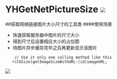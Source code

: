 # YHGetNetPictureSize ![](http://pfile.cn/px0r3c)
##获取网络链接图片大小尺寸的工具类
####使用场景
* 快速获取服务器中图片的尺寸大小
* 得到尺寸后设置相应大小的占位图
* 待图片异步缓存完毕之后再更新显示该图片

```
	// Use it only one calling method like this
   +(CGSize)getImageSizeWithURL:(id)imageURL;
```

![](http://pfile.cn/rmye0j)
